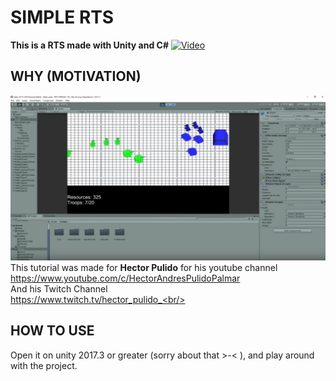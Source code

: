 # SIMPLE RTS 
<b>This is a RTS made with Unity and C#</b>
[![Video](https://img.youtube.com/vi/0Te858o_Rqo/0.jpg)](https://www.youtube.com/watch?v=0Te858o_Rqo)

## WHY (MOTIVATION)
![Example](/Images/ExampleImage.png) <br/>
This tutorial was made for <b>Hector Pulido</b> for his youtube channel <br/>
https://www.youtube.com/c/HectorAndresPulidoPalmar <br/>
And his Twitch Channel<br/>
https://www.twitch.tv/hector_pulido_<br/>

## HOW TO USE
Open it on unity 2017.3 or greater (sorry about that >-< ), and play around with the project.
